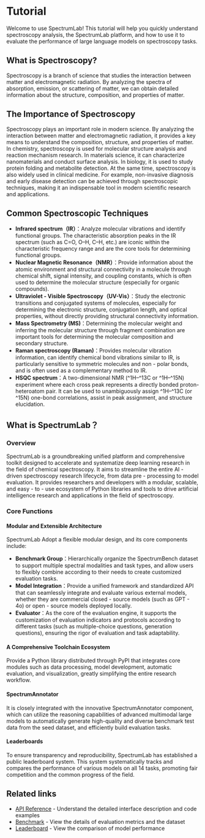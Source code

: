 # Tutorial

Welcome to use SpectrumLab! This tutorial will help you quickly understand spectroscopy analysis, the SpectrumLab platform, and how to use it to evaluate the performance of large language models on spectroscopy tasks.

## What is Spectroscopy?

Spectroscopy is a branch of science that studies the interaction between matter and electromagnetic radiation. By analyzing the spectra of absorption, emission, or scattering of matter, we can obtain detailed information about the structure, composition, and properties of matter.

## The Importance of Spectroscopy

Spectroscopy plays an important role in modern science. By analyzing the interaction between matter and electromagnetic radiation, it provides a key means to understand the composition, structure, and properties of matter. In chemistry, spectroscopy is used for molecular structure analysis and reaction mechanism research. In materials science, it can characterize nanomaterials and conduct surface analysis. In biology, it is used to study protein folding and metabolite detection. At the same time, spectroscopy is also widely used in clinical medicine. For example, non-invasive diagnosis and early disease detection can be achieved through spectroscopic techniques, making it an indispensable tool in modern scientific research and applications.

## Common Spectroscopic Techniques

- **Infrared spectrum（IR）**：Analyze molecular vibrations and identify functional groups. The characteristic absorption peaks in the IR spectrum (such as C=O, O–H, C–H, etc.) are iconic within the characteristic frequency range and are the core tools for determining functional groups.
- **Nuclear Magnetic Resonance（NMR）**：Provide information about the atomic environment and structural connectivity in a molecule through chemical shift, signal intensity, and coupling constants, which is often used to determine the molecular structure (especially for organic compounds).
- **Ultraviolet - Visible Spectroscopy（UV-Vis）**：Study the electronic transitions and conjugated systems of molecules, especially for determining the electronic structure, conjugation length, and optical properties, without directly providing structural connectivity information.
- **Mass Spectrometry (MS)**：Determining the molecular weight and inferring the molecular structure through fragment combination are important tools for determining the molecular composition and secondary structure.
- **Raman spectroscopy (Raman)**：Provides molecular vibration information, can identify chemical bond vibrations similar to IR, is particularly sensitive to symmetric molecules and non - polar bonds, and is often used as a complementary method to IR.
- **HSQC spectrum**：A two-dimensional NMR (^1H–^13C or ^1H–^15N) experiment where each cross peak represents a directly bonded proton-heteroatom pair. It can be used to unambiguously assign ^1H–^13C (or ^15N) one-bond correlations, assist in peak assignment, and structure elucidation.

## What is SpectrumLab？

### Overview

SpectrumLab is a groundbreaking unified platform and comprehensive toolkit designed to accelerate and systematize deep learning research in the field of chemical spectroscopy. It aims to streamline the entire AI - driven spectroscopy research lifecycle, from data pre - processing to model evaluation. It provides researchers and developers with a modular, scalable, and easy - to - use ecosystem of Python libraries and tools to drive artificial intelligence research and applications in the field of spectroscopy.

### Core Functions

#### Modular and Extensible Architecture

SpectrumLab Adopt a flexible modular design, and its core components include:

- **Benchmark Group**：Hierarchically organize the SpectrumBench dataset to support multiple spectral modalities and task types, and allow users to flexibly combine according to their needs to create customized evaluation tasks.
- **Model Integration**：Provide a unified framework and standardized API that can seamlessly integrate and evaluate various external models, whether they are commercial closed - source models (such as GPT - 4o) or open - source models deployed locally.
- **Evaluator**：As the core of the evaluation engine, it supports the customization of evaluation indicators and protocols according to different tasks (such as multiple-choice questions, generation questions), ensuring the rigor of evaluation and task adaptability.

#### A Comprehensive Toolchain Ecosystem

Provide a Python library distributed through PyPI that integrates core modules such as data processing, model development, automatic evaluation, and visualization, greatly simplifying the entire research workflow.

#### SpectrumAnnotator

It is closely integrated with the innovative SpectrumAnnotator component, which can utilize the reasoning capabilities of advanced multimodal large models to automatically generate high-quality and diverse benchmark test data from the seed dataset, and efficiently build evaluation tasks.

#### Leaderboards

To ensure transparency and reproducibility, SpectrumLab has established a public leaderboard system. This system systematically tracks and compares the performance of various models on all 14 tasks, promoting fair competition and the common progress of the field.

## Related links

- [API Reference](/zh/api) - Understand the detailed interface description and code examples
- [Benchmark](/zh/benchmark) - View the details of evaluation metrics and the dataset
- [Leaderboard](https://huggingface.co/spaces/SpectrumWorld/SpectrumLeaderboard) - View the comparison of model performance
